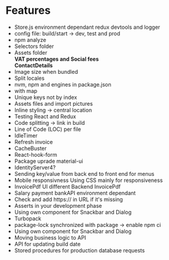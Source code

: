 # Features
- Store.js environment dependant redux devtools and logger
- config file: build/start -> dev, test and prod
- npm analyze
- Selectors folder
- Assets folder<br>
  **VAT percentages and Social fees**<br>
  **ContactDetails**<br>
- Image size when bundled
- Split locales
- nvm, npm and engines in package.json
- <MenuItem> with map
- Unique keys not by index
- Assets files and import pictures
- Inline styling -> central location
- Testing React and Redux
- Code splitting -> link in build
- Line of Code (LOC) per file
- IdleTimer
- Refresh invoice
- CacheBuster
- React-hook-form
- Package uprade material-ui
- IdentityServer4?
- Sending key/value from back end to front end for menus
- Mobile responsivness
  Using CSS mainly for responsiveness
- InvoicePdf UI different Backend InvoicePdf
- Salary payment bankAPI environment dependant
- Check and add https:// in URL if it's missing
- Asserts in your development phase
- Using own component for Snackbar and Dialog
- Turbopack 
- package-lock synchronized with package -> enable npm ci
- Using own component for Snackbar and Dialog
- Moving business logic to API
- API for updating build date
- Stored procedures for production database requests
